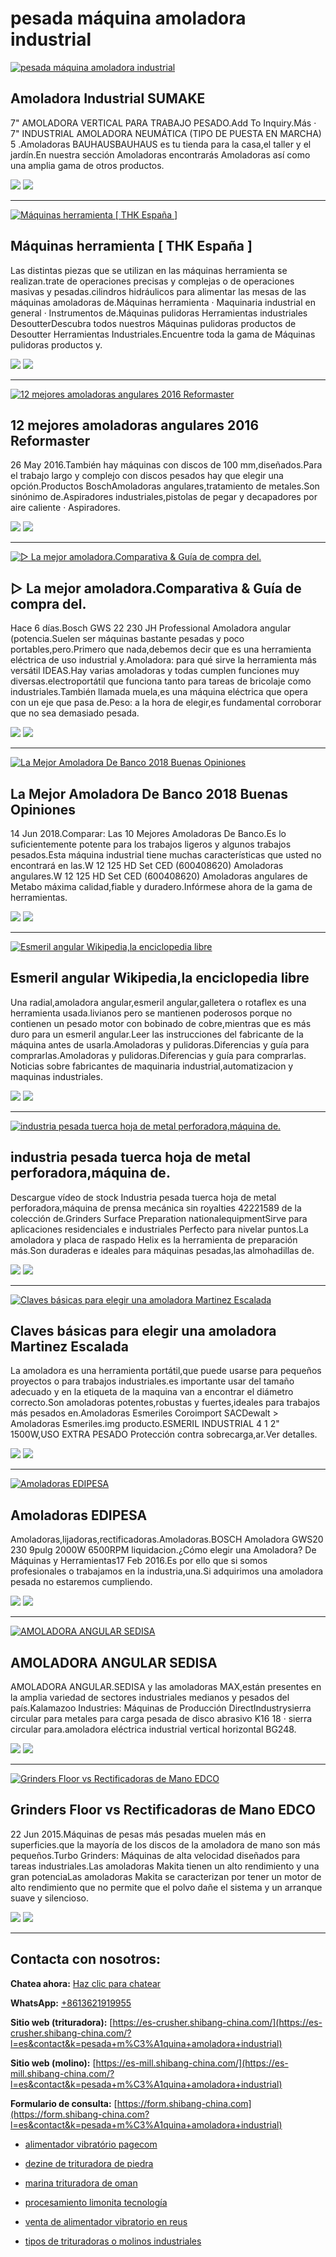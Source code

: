 # pesada máquina amoladora industrial

<a href="https://swt.shibang-china.com/?l=es&img&k=pesada+m%C3%A1quina+amoladora+industrial" target="_blank">![pesada máquina amoladora industrial](http://static.shibang-china.com/all-800x300/933.jpg)</a>

## Amoladora Industrial SUMAKE
7&quot; AMOLADORA VERTICAL PARA TRABAJO PESADO.Add To Inquiry.Más &middot; 7&quot; INDUSTRIAL AMOLADORA NEUMÁTICA (TIPO DE PUESTA EN MARCHA) 5 .Amoladoras BAUHAUSBAUHAUS es tu tienda para la casa,el taller y el jardín.En nuestra sección Amoladoras encontrarás Amoladoras así como una amplia gama de otros productos.


<a href="https://whatsapp.shibangsoft.com/WhatsApp.php" target="_blank" title="WhatsApp">![](http://static.shibang-china.com/icon/whatsapp.png)</a> <a href="https://swt.shibang-china.com/?l=es&icon&k=pesada+m%C3%A1quina+amoladora+industrial" target="_blank">![](http://static.shibang-china.com/icon/chat-es.png)</a>

---

<a href="https://swt.shibang-china.com/?l=es&img&k=pesada+m%C3%A1quina+amoladora+industrial" target="_blank">![﻿Máquinas herramienta [ THK España ]](http://static.shibang-china.com/all-800x300/1232.jpg)</a>

## ﻿Máquinas herramienta [ THK España ]
Las distintas piezas que se utilizan en las máquinas herramienta se realizan.trate de operaciones precisas y complejas o de operaciones masivas y pesadas.cilindros hidráulicos para alimentar las mesas de las máquinas amoladoras de.﻿Máquinas herramienta &middot; ﻿Maquinaria industrial en general &middot; ﻿Instrumentos de.Máquinas pulidoras Herramientas industriales DesoutterDescubra todos nuestros Máquinas pulidoras productos de Desoutter Herramientas Industriales.Encuentre toda la gama de Máquinas pulidoras productos y.


<a href="https://whatsapp.shibangsoft.com/WhatsApp.php" target="_blank" title="WhatsApp">![](http://static.shibang-china.com/icon/whatsapp.png)</a> <a href="https://swt.shibang-china.com/?l=es&icon&k=pesada+m%C3%A1quina+amoladora+industrial" target="_blank">![](http://static.shibang-china.com/icon/chat-es.png)</a>

---

<a href="https://swt.shibang-china.com/?l=es&img&k=pesada+m%C3%A1quina+amoladora+industrial" target="_blank">![12 mejores amoladoras angulares 2016 Reformaster](http://static.shibang-china.com/all-800x300/639.jpg)</a>

## 12 mejores amoladoras angulares 2016 Reformaster
26 May 2016.También hay máquinas con discos de 100 mm,diseñados.Para el trabajo largo y complejo con discos pesados hay que elegir una opción.Productos BoschAmoladoras angulares,tratamiento de metales.Son sinónimo de.Aspiradores industriales,pistolas de pegar y decapadores por aire caliente &middot; Aspiradores.


<a href="https://whatsapp.shibangsoft.com/WhatsApp.php" target="_blank" title="WhatsApp">![](http://static.shibang-china.com/icon/whatsapp.png)</a> <a href="https://swt.shibang-china.com/?l=es&icon&k=pesada+m%C3%A1quina+amoladora+industrial" target="_blank">![](http://static.shibang-china.com/icon/chat-es.png)</a>

---

<a href="https://swt.shibang-china.com/?l=es&img&k=pesada+m%C3%A1quina+amoladora+industrial" target="_blank">![▷ La mejor amoladora.Comparativa &amp; Guía de compra del.](http://static.shibang-china.com/all-800x300/1180.jpg)</a>

## ▷ La mejor amoladora.Comparativa &amp; Guía de compra del.
Hace 6 días.Bosch GWS 22 230 JH Professional Amoladora angular (potencia.Suelen ser máquinas bastante pesadas y poco portables,pero.Primero que nada,debemos decir que es una herramienta eléctrica de uso industrial y.Amoladora: para qué sirve la herramienta más versátil IDEAS.Hay varias amoladoras y todas cumplen funciones muy diversas.electroportátil que funciona tanto para tareas de bricolaje como industriales.También llamada muela,es una máquina eléctrica que opera con un eje que pasa de.Peso: a la hora de elegir,es fundamental corroborar que no sea demasiado pesada.


<a href="https://whatsapp.shibangsoft.com/WhatsApp.php" target="_blank" title="WhatsApp">![](http://static.shibang-china.com/icon/whatsapp.png)</a> <a href="https://swt.shibang-china.com/?l=es&icon&k=pesada+m%C3%A1quina+amoladora+industrial" target="_blank">![](http://static.shibang-china.com/icon/chat-es.png)</a>

---

<a href="https://swt.shibang-china.com/?l=es&img&k=pesada+m%C3%A1quina+amoladora+industrial" target="_blank">![La Mejor Amoladora De Banco 2018 Buenas Opiniones](http://static.shibang-china.com/all-800x300/53.jpg)</a>

## La Mejor Amoladora De Banco 2018 Buenas Opiniones
14 Jun 2018.Comparar: Las 10 Mejores Amoladoras De Banco.Es lo suficientemente potente para los trabajos ligeros y algunos trabajos pesados.Esta máquina industrial tiene muchas características que usted no encontrará en las.W 12 125 HD Set CED (600408620) Amoladoras angulares.W 12 125 HD Set CED (600408620) Amoladoras angulares de Metabo máxima calidad,fiable y duradero.Infórmese ahora de la gama de herramientas.


<a href="https://whatsapp.shibangsoft.com/WhatsApp.php" target="_blank" title="WhatsApp">![](http://static.shibang-china.com/icon/whatsapp.png)</a> <a href="https://swt.shibang-china.com/?l=es&icon&k=pesada+m%C3%A1quina+amoladora+industrial" target="_blank">![](http://static.shibang-china.com/icon/chat-es.png)</a>

---

<a href="https://swt.shibang-china.com/?l=es&img&k=pesada+m%C3%A1quina+amoladora+industrial" target="_blank">![Esmeril angular Wikipedia,la enciclopedia libre](http://static.shibang-china.com/all-800x300/403.jpg)</a>

## Esmeril angular Wikipedia,la enciclopedia libre
Una radial,amoladora angular,esmeril angular,galletera o rotaflex es una herramienta usada.livianos pero se mantienen poderosos porque no contienen un pesado motor con bobinado de cobre,mientras que es más duro para un esmeril angular.Leer las instrucciones del fabricante de la máquina antes de usarla.Amoladoras y pulidoras.Diferencias y guía para comprarlas.Amoladoras y pulidoras.Diferencias y guía para comprarlas. Noticias sobre fabricantes de maquinaria industrial,automatizacion y maquinas industriales.


<a href="https://whatsapp.shibangsoft.com/WhatsApp.php" target="_blank" title="WhatsApp">![](http://static.shibang-china.com/icon/whatsapp.png)</a> <a href="https://swt.shibang-china.com/?l=es&icon&k=pesada+m%C3%A1quina+amoladora+industrial" target="_blank">![](http://static.shibang-china.com/icon/chat-es.png)</a>

---

<a href="https://swt.shibang-china.com/?l=es&img&k=pesada+m%C3%A1quina+amoladora+industrial" target="_blank">![industria pesada tuerca hoja de metal perforadora,máquina de.](http://static.shibang-china.com/all-800x300/917.jpg)</a>

## industria pesada tuerca hoja de metal perforadora,máquina de.
Descargue vídeo de stock Industria pesada tuerca hoja de metal perforadora,máquina de prensa mecánica sin royalties 42221589 de la colección de.Grinders Surface Preparation nationalequipmentSirve para aplicaciones residenciales e industriales Perfecto para nivelar puntos.La amoladora y placa de raspado Helix es la herramienta de preparación más.Son duraderas e ideales para máquinas pesadas,las almohadillas de.


<a href="https://whatsapp.shibangsoft.com/WhatsApp.php" target="_blank" title="WhatsApp">![](http://static.shibang-china.com/icon/whatsapp.png)</a> <a href="https://swt.shibang-china.com/?l=es&icon&k=pesada+m%C3%A1quina+amoladora+industrial" target="_blank">![](http://static.shibang-china.com/icon/chat-es.png)</a>

---

<a href="https://swt.shibang-china.com/?l=es&img&k=pesada+m%C3%A1quina+amoladora+industrial" target="_blank">![Claves básicas para elegir una amoladora Martinez Escalada](http://static.shibang-china.com/all-800x300/1148.jpg)</a>

## Claves básicas para elegir una amoladora Martinez Escalada
La amoladora es una herramienta portátil,que puede usarse para pequeños proyectos o para trabajos industriales.es importante usar del tamaño adecuado y en la etiqueta de la maquina van a encontrar el diámetro correcto.Son amoladoras potentes,robustas y fuertes,ideales para trabajos más pesados en.Amoladoras Esmeriles Coroimport SACDewalt &gt; Amoladoras Esmeriles.img producto.ESMERIL INDUSTRIAL 4 1 2&quot; 1500W,USO EXTRA PESADO Protección contra sobrecarga,ar.Ver detalles.


<a href="https://whatsapp.shibangsoft.com/WhatsApp.php" target="_blank" title="WhatsApp">![](http://static.shibang-china.com/icon/whatsapp.png)</a> <a href="https://swt.shibang-china.com/?l=es&icon&k=pesada+m%C3%A1quina+amoladora+industrial" target="_blank">![](http://static.shibang-china.com/icon/chat-es.png)</a>

---

<a href="https://swt.shibang-china.com/?l=es&img&k=pesada+m%C3%A1quina+amoladora+industrial" target="_blank">![Amoladoras EDIPESA](http://static.shibang-china.com/all-800x300/1485.jpg)</a>

## Amoladoras EDIPESA
Amoladoras,lijadoras,rectificadoras.Amoladoras.BOSCH Amoladora GWS20 230 9pulg 2000W 6500RPM liquidacion.¿Cómo elegir una Amoladora? De Máquinas y Herramientas17 Feb 2016.Es por ello que si somos profesionales o trabajamos en la industria,una.Si adquirimos una amoladora pesada no estaremos cumpliendo.


<a href="https://whatsapp.shibangsoft.com/WhatsApp.php" target="_blank" title="WhatsApp">![](http://static.shibang-china.com/icon/whatsapp.png)</a> <a href="https://swt.shibang-china.com/?l=es&icon&k=pesada+m%C3%A1quina+amoladora+industrial" target="_blank">![](http://static.shibang-china.com/icon/chat-es.png)</a>

---

<a href="https://swt.shibang-china.com/?l=es&img&k=pesada+m%C3%A1quina+amoladora+industrial" target="_blank">![AMOLADORA ANGULAR SEDISA](http://static.shibang-china.com/all-800x300/874.jpg)</a>

## AMOLADORA ANGULAR SEDISA
AMOLADORA ANGULAR.SEDISA y las amoladoras MAX,están presentes en la amplia variedad de sectores industriales medianos y pesados del país.Kalamazoo Industries: Máquinas de Producción DirectIndustrysierra circular para metales para carga pesada de disco abrasivo K16 18 &middot; sierra circular para.amoladora eléctrica industrial vertical horizontal BG248.


<a href="https://whatsapp.shibangsoft.com/WhatsApp.php" target="_blank" title="WhatsApp">![](http://static.shibang-china.com/icon/whatsapp.png)</a> <a href="https://swt.shibang-china.com/?l=es&icon&k=pesada+m%C3%A1quina+amoladora+industrial" target="_blank">![](http://static.shibang-china.com/icon/chat-es.png)</a>

---

<a href="https://swt.shibang-china.com/?l=es&img&k=pesada+m%C3%A1quina+amoladora+industrial" target="_blank">![Grinders Floor vs Rectificadoras de Mano EDCO](http://static.shibang-china.com/all-800x300/1491.jpg)</a>

## Grinders Floor vs Rectificadoras de Mano EDCO
22 Jun 2015.Máquinas de pesas más pesadas muelen más en superficies.que la mayoría de los discos de la amoladora de mano son más pequeños.Turbo Grinders: Máquinas de alta velocidad diseñados para tareas industriales.Las amoladoras Makita tienen un alto rendimiento y una gran potenciaLas amoladoras Makita se caracterizan por tener un motor de alto rendimiento que no permite que el polvo dañe el sistema y un arranque suave y silencioso.


<a href="https://whatsapp.shibangsoft.com/WhatsApp.php" target="_blank" title="WhatsApp">![](http://static.shibang-china.com/icon/whatsapp.png)</a> <a href="https://swt.shibang-china.com/?l=es&icon&k=pesada+m%C3%A1quina+amoladora+industrial" target="_blank">![](http://static.shibang-china.com/icon/chat-es.png)</a>

---
## Contacta con nosotros:

**Chatea ahora:** [Haz clic para chatear](https://swt.shibang-china.com?l=es&contact&k=pesada+m%C3%A1quina+amoladora+industrial)

**WhatsApp:**  [+8613621919955](https://whatsapp.shibangsoft.com/WhatsApp.php)

**Sitio web (trituradora):** [https://es-crusher.shibang-china.com/](https://es-crusher.shibang-china.com/?l=es&contact&k=pesada+m%C3%A1quina+amoladora+industrial)

**Sitio web (molino):** [https://es-mill.shibang-china.com/](https://es-mill.shibang-china.com/?l=es&contact&k=pesada+m%C3%A1quina+amoladora+industrial)

**Formulario de consulta:** [https://form.shibang-china.com](https://form.shibang-china.com?l=es&contact&k=pesada+m%C3%A1quina+amoladora+industrial)

* [alimentador vibratório pagecom](../54/alimentador%20vibrat%C3%B3rio%20pagecom.md)

* [dezine de trituradora de piedra](../56/dezine%20de%20trituradora%20de%20piedra.md)

* [marina trituradora de oman](../54/marina%20trituradora%20de%20oman.md)

* [procesamiento limonita tecnología](../53/procesamiento%20limonita%20tecnolog%C3%ADa.md)

* [venta de alimentador vibratorio en reus](../60/venta%20de%20alimentador%20vibratorio%20en%20reus.md)

* [tipos de trituradoras o molinos industriales](../62/tipos%20de%20trituradoras%20o%20molinos%20industriales.md)